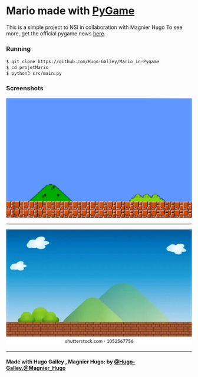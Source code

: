 # Mario made with [PyGame](https://www.pygame.org)

This is a simple project to NSI in collaboration with Magnier Hugo
To see more, get the official pygame news [here](https://www.pygame.org).



### Running

    $ git clone https://github.com/Hugo-Galley/Mario_in-Pygame
    $ cd projetMario
    $ python3 src/main.py

### Screenshots

![Title screen](/assets/Images/backgrounds/bg.png)

---

![Level 2](/assets/Images/backgrounds/background_level2.jpg)




---

#### Made with Hugo Galley , Magnier Hugo: by [@Hugo-Galley,@Magnier_Hugo](https://github.com/Hugo-Galley)
